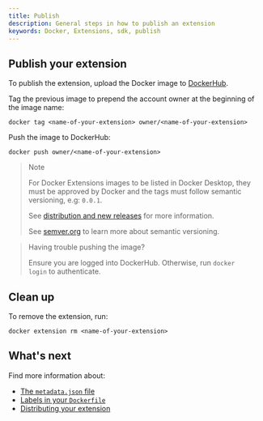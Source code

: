 ```yaml
---
title: Publish
description: General steps in how to publish an extension
keywords: Docker, Extensions, sdk, publish
---
```


## Publish your extension

To publish the extension, upload the Docker image to [DockerHub](https://hub.docker.com/).

Tag the previous image to prepend the account owner at the beginning of the image name:

`docker tag <name-of-your-extension> owner/<name-of-your-extension>`

Push the image to DockerHub:

`docker push owner/<name-of-your-extension>`

> Note
> 
> For Docker Extensions images to be listed in Docker Desktop, they must be approved by Docker and the tags must follow semantic versioning, e.g: `0.0.1`.
> 
> See [distribution and new releases](https://docs.docker.com/desktop/extensions-sdk/extensions/DISTRIBUTION/#distribution-and-new-releases) for more information.
> 
> See [semver.org](https://semver.org/) to learn more about semantic versioning.
> 

> Having trouble pushing the image?
> 
> Ensure you are logged into DockerHub. Otherwise, run `docker login` to authenticate.
> 

## Clean up

To remove the extension, run:

`docker extension rm <name-of-your-extension>`

## What's next
Find more information about:
- [The `metadata.json` file](METADATA.md)
- [Labels in your `Dockerfile`](labels.md)
- [Distributing your extension](DISTRIBUTION.md)